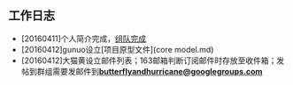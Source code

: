 ## 工作日志

  * [20160411]个人简介完成，[组队完成](README.md)
  * [20160412]gunuo设立[项目原型文件](core model.md)
  * [20160412]大猫黄设立邮件列表；163邮箱判断订阅邮件时存放至收件箱；发帖到群组需要发邮件到**butterflyandhurricane@googlegroups.com**
  
  

